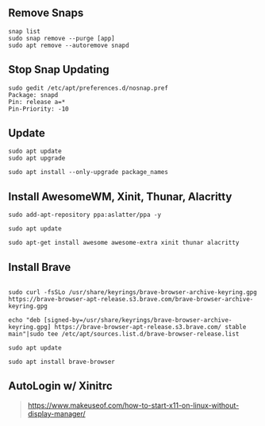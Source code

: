 ## Remove Snaps
```
snap list
sudo snap remove --purge [app]
sudo apt remove --autoremove snapd
```
## Stop Snap Updating
```
sudo gedit /etc/apt/preferences.d/nosnap.pref
Package: snapd
Pin: release a=*
Pin-Priority: -10
```
## Update
```
sudo apt update
sudo apt upgrade

sudo apt install --only-upgrade package_names
```
## Install AwesomeWM, Xinit, Thunar, Alacritty
```
sudo add-apt-repository ppa:aslatter/ppa -y

sudo apt update

sudo apt-get install awesome awesome-extra xinit thunar alacritty
```
## Install Brave
```

sudo curl -fsSLo /usr/share/keyrings/brave-browser-archive-keyring.gpg https://brave-browser-apt-release.s3.brave.com/brave-browser-archive-keyring.gpg

echo "deb [signed-by=/usr/share/keyrings/brave-browser-archive-keyring.gpg] https://brave-browser-apt-release.s3.brave.com/ stable main"|sudo tee /etc/apt/sources.list.d/brave-browser-release.list

sudo apt update

sudo apt install brave-browser

```
## AutoLogin w/ Xinitrc
> https://www.makeuseof.com/how-to-start-x11-on-linux-without-display-manager/